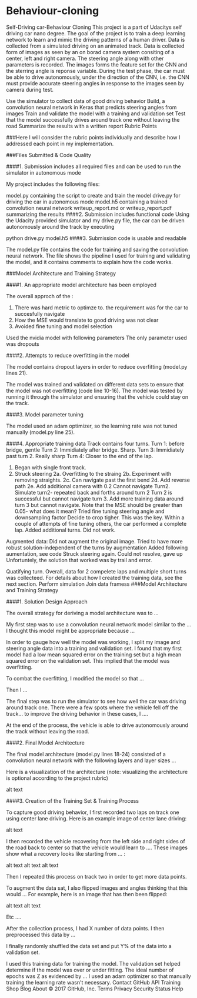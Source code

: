 # Behaviour-cloning
Self-Driving car-Behaviour Cloning
This project is a part of Udacitys self driving car nano degree.
The goal of the project is to train a deep learning network to learn and mimic the driving patterns of a human driver. Data is collected from a simulated driving on an animated track. Data is collected form of images as seen by an on borad camera system consiting of a center, left and right camera. The steering angle along with other parameters is recorded. The images forms the feature set for the CNN and the sterring angle is reponse variable. During the test phase, the car must be able to drive autonomously, under the direction of the CNN, i.e. the CNN must provide accurate steering angles in response to the images seen by camera during test.

Use the simulator to collect data of good driving behavior
Build, a convolution neural network in Keras that predicts steering angles from images
Train and validate the model with a training and validation set
Test that the model successfully drives around track one without leaving the road
Summarize the results with a written report
Rubric Points

###Here I will consider the rubric points individually and describe how I addressed each point in my implementation.

###Files Submitted & Code Quality

####1. Submission includes all required files and can be used to run the simulator in autonomous mode

My project includes the following files:

model.py containing the script to create and train the model
drive.py for driving the car in autonomous mode
model.h5 containing a trained convolution neural network
writeup_report.md or writeup_report.pdf summarizing the results
####2. Submission includes functional code Using the Udacity provided simulator and my drive.py file, the car can be driven autonomously around the track by executing

python drive.py model.h5
####3. Submission code is usable and readable

The model.py file contains the code for training and saving the convolution neural network. The file shows the pipeline I used for training and validating the model, and it contains comments to explain how the code works.

###Model Architecture and Training Strategy

####1. An appropriate model architecture has been employed

The overall approch of the :
1. There was hard metric to optimze to. the requirement was for the car to succesfully navigate
2. How the MSE would translate to good driving was not clear
3. Avoided fine tuning and model selection

Used the nvidia model with following parameters
The only parameter used was dropouts

####2. Attempts to reduce overfitting in the model

The model contains dropout layers in order to reduce overfitting (model.py lines 21).

The model was trained and validated on different data sets to ensure that the model was not overfitting (code line 10-16). The model was tested by running it through the simulator and ensuring that the vehicle could stay on the track.

####3. Model parameter tuning

The model used an adam optimizer, so the learning rate was not tuned manually (model.py line 25).

####4. Appropriate training data
Track contains four turns.
Turn 1: before bridge, gentle
Turn 2: Immidiately after bridge. Sharp.
Turn 3: Immidiately past turn 2. Really sharp
Turn 4: Closer to the end of the lap.
1. Began with single front track. 
2. Struck steering
2a. Overfitting to the straing
2b. Experiment with removing straights.
2c. Can navigate past the first bend
2d. Add reverse path
2e. Add additional camera with 0.2
Cannot navigate Turn2.
Simulate turn2- repeated back and forths around turn 2
Turn 2 is successful but cannot navigate turn 3.
Add more training data around turn 3 but cannot navigate.
Note that the MSE should be greater than 0.05- what does it mean?
Tried fine tuning steering angle  and downsampling factor
Decide to crop tigher. This was the key. Within a couple of attempts of fine tuning others, the car performed a complete lap.
Added additional turns. Did not work.

Augmented data:
Did not augment the original image.
Tried to have more robust solution-independent of the turns by augmentation
Added following aumentation, see code
Struck steering again. Could not resolve, gave up
Unfortuntely, the solution that worked was by trail and error.


Quatifying turn.
Overall, data for 2 compelete laps and multiple short turns was collecteed. 
For details about how I created the training data, see the next section.
Perform simulation
Join data framess
###Model Architecture and Training Strategy

####1. Solution Design Approach

The overall strategy for deriving a model architecture was to ...

My first step was to use a convolution neural network model similar to the ... I thought this model might be appropriate because ...

In order to gauge how well the model was working, I split my image and steering angle data into a training and validation set. I found that my first model had a low mean squared error on the training set but a high mean squared error on the validation set. This implied that the model was overfitting.

To combat the overfitting, I modified the model so that ...

Then I ...

The final step was to run the simulator to see how well the car was driving around track one. There were a few spots where the vehicle fell off the track... to improve the driving behavior in these cases, I ....

At the end of the process, the vehicle is able to drive autonomously around the track without leaving the road.

####2. Final Model Architecture

The final model architecture (model.py lines 18-24) consisted of a convolution neural network with the following layers and layer sizes ...

Here is a visualization of the architecture (note: visualizing the architecture is optional according to the project rubric)

alt text

####3. Creation of the Training Set & Training Process

To capture good driving behavior, I first recorded two laps on track one using center lane driving. Here is an example image of center lane driving:

alt text

I then recorded the vehicle recovering from the left side and right sides of the road back to center so that the vehicle would learn to .... These images show what a recovery looks like starting from ... :

alt text alt text alt text

Then I repeated this process on track two in order to get more data points.

To augment the data sat, I also flipped images and angles thinking that this would ... For example, here is an image that has then been flipped:

alt text alt text

Etc ....

After the collection process, I had X number of data points. I then preprocessed this data by ...

I finally randomly shuffled the data set and put Y% of the data into a validation set.

I used this training data for training the model. The validation set helped determine if the model was over or under fitting. The ideal number of epochs was Z as evidenced by ... I used an adam optimizer so that manually training the learning rate wasn't necessary.
Contact GitHub API Training Shop Blog About
© 2017 GitHub, Inc. Terms Privacy Security Status Help

